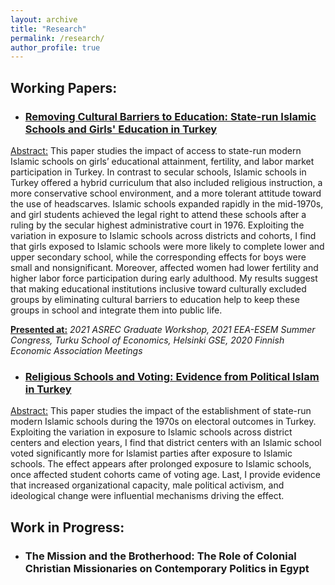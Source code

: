 ```yaml
---
layout: archive
title: "Research"
permalink: /research/
author_profile: true
---
```



## Working Papers:

* ### <a href="https://tolgabenzer.github.io/files/benzer_jmp.pdf" target="_blank">Removing Cultural Barriers to Education: State-run Islamic Schools and Girls' Education in Turkey</a>

<ins>Abstract:</ins> This paper studies the impact of access to state-run modern Islamic schools on girls’ educational attainment, fertility, and labor market participation in Turkey. In contrast to secular schools, Islamic schools in Turkey offered a hybrid curriculum that also included religious instruction, a more conservative school environment, and a more tolerant attitude toward the use of headscarves. Islamic schools expanded rapidly in the mid-1970s, and girl students achieved the legal right to attend these schools after a ruling by the secular highest administrative court in 1976. Exploiting the variation in exposure to Islamic schools across districts and cohorts, I find that girls exposed to Islamic schools were more likely to complete lower and upper secondary school, while the corresponding effects for boys were small and nonsignificant. Moreover, affected women had lower fertility and higher labor force participation during early adulthood. My results suggest that making educational institutions inclusive toward culturally excluded groups by eliminating cultural barriers to education help to keep these groups in school and integrate them into public life.

<ins>**Presented at:**</ins> *2021 ASREC Graduate Workshop, 2021 EEA-ESEM Summer Congress, Turku School of Economics, Helsinki GSE, 2020 Finnish Economic Association Meetings* 

* ### <a href="https://tolgabenzer.github.io/files/paper_elections_benzer.pdf" target="_blank">Religious Schools and Voting: Evidence from Political Islam in Turkey</a>

<ins>Abstract:</ins> This paper studies the impact of the establishment of state-run modern Islamic schools during the 1970s on electoral outcomes in Turkey. Exploiting the variation in exposure to Islamic schools across district centers and election years, I find that district centers with an Islamic school voted
significantly more for Islamist parties after exposure to Islamic schools. The effect appears after prolonged exposure to Islamic schools, once affected student cohorts came of voting age. Last, I provide evidence that increased organizational capacity, male political activism, and ideological change were influential mechanisms driving the effect.

## Work in Progress:

* ### The Mission and the Brotherhood: The Role of Colonial Christian Missionaries on Contemporary Politics in Egypt
